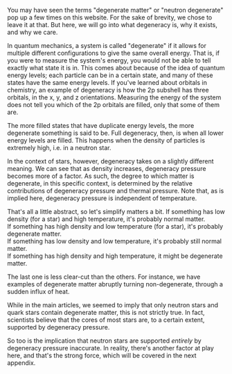 You may have seen the terms "degenerate matter" or "neutron degenerate" pop up a few times on this website. For the sake of brevity, we chose to leave it at that. But here, we will go into what degeneracy is, why it exists, and why we care.

In quantum mechanics, a system is called "degenerate" if it allows for multiple different configurations to give the same overall energy. That is, if you were to measure the system's energy, you would not be able to tell exactly what state it is in. This comes about because of the idea of quantum energy levels; each particle can be in a certain state, and many of these states have the same energy levels. If you've learned about orbitals in chemistry, an example of degeneracy is how the 2p subshell has three orbitals, in the x, y, and z orientations. Measuring the energy of the system does not tell you which of the 2p orbitals are filled, only that some of them are.

The more filled states that have duplicate energy levels, the more degenerate something is said to be. Full degeneracy, then, is when all lower energy levels are filled. This happens when the density of particles is extremely high, i.e. in a neutron star.

In the context of stars, however, degeneracy takes on a slightly different meaning. We can see that as density increases, degeneracy pressure becomes more of a factor. As such, the degree to which matter is degenerate, in this specific context, is determined by the relative contributions of degeneracy pressure and thermal pressure. Note that, as is implied here, degeneracy pressure is independent of temperature.

That's all a little abstract, so let's simplify matters a bit.
If something has low density (for a star) and high temperature, it's probably normal matter. <br/>
If something has high density and low temperature (for a star), it's probably degenerate matter. <br/>
If something has low density and low temperature, it's probably still normal matter. <br/>
If something has high density and high temperature, it might be degenerate matter. <br/>

The last one is less clear-cut than the others. For instance, we have examples of degenerate matter abruptly turning non-degenerate, through a sudden influx of heat.

While in the main articles, we seemed to imply that only neutron stars and quark stars contain degenerate matter, this is not strictly true. In fact, scientists believe that the cores of most stars are, to a certain extent, supported by degeneracy pressure.

So too is the implication that neutron stars are supported _entirely_ by degeneracy pressure inaccurate. In reality, there's another factor at play here, and that's the strong force, which will be covered in the next appendix.